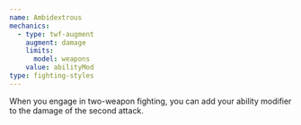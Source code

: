 ```yaml
---
name: Ambidextrous
mechanics:
  - type: twf-augment
    augment: damage
    limits:
      model: weapons
    value: abilityMod
type: fighting-styles
---
```

When you engage in two-weapon fighting, you can add your ability modifier to the damage of the second attack.
